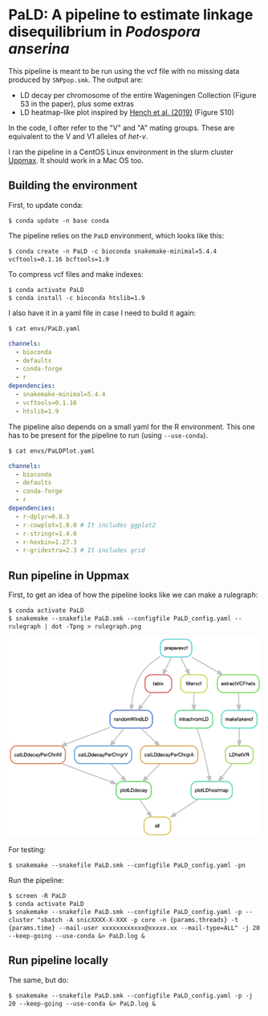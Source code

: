 # PaLD: A pipeline to estimate linkage disequilibrium in *Podospora anserina*

This pipeline is meant to be run using the vcf file with no missing data produced by `SNPpop.smk`. The output are:

- LD decay per chromosome of the entire Wageningen Collection (Figure S3 in the paper), plus some extras 
- LD heatmap-like plot inspired by [Hench et al. (2019)](https://www.nature.com/articles/s41559-019-0814-5) (Figure S10)

In the code, I ofter refer to the "V" and "A" mating groups. These are equivalent to the V and V1 alleles of *het-v*.

I ran the pipeline in a CentOS Linux environment in the slurm cluster [Uppmax](https://uppmax.uu.se/). It should work in a Mac OS too.

## Building the environment

First, to update conda:

    $ conda update -n base conda

The pipeline relies on the `PaLD` environment, which looks like this:

    $ conda create -n PaLD -c bioconda snakemake-minimal=5.4.4 vcftools=0.1.16 bcftools=1.9

To compress vcf files and make indexes:
    
    $ conda activate PaLD    
    $ conda install -c bioconda htslib=1.9

I also have it in a yaml file in case I need to build it again:

    $ cat envs/PaLD.yaml
```yaml
channels:
  - bioconda
  - defaults
  - conda-forge
  - r
dependencies:
  - snakemake-minimal=5.4.4
  - vcftools=0.1.16
  - htslib=1.9
```

The pipeline also depends on a small yaml for the R environment. This one has to be present for the pipeline to run (using `--use-conda`).

    $ cat envs/PaLDPlot.yaml
```yaml
channels:
  - bioconda
  - defaults
  - conda-forge
  - r
dependencies:
  - r-dplyr=0.8.3
  - r-cowplot=1.0.0 # It includes ggplot2
  - r-stringr=1.4.0
  - r-hexbin=1.27.3
  - r-gridextra=2.3 # It includes grid
```

## Run pipeline in Uppmax

First, to get an idea of how the pipeline looks like we can make a rulegraph:
    
    $ conda activate PaLD
    $ snakemake --snakefile PaLD.smk --configfile PaLD_config.yaml --rulegraph | dot -Tpng > rulegraph.png

![rulegraph](rulegraph.png "rulegraph of Backcrosses.smk")

For testing:

    $ snakemake --snakefile PaLD.smk --configfile PaLD_config.yaml -pn

Run the pipeline:

    $ screen -R PaLD
    $ conda activate PaLD
    $ snakemake --snakefile PaLD.smk --configfile PaLD_config.yaml -p --cluster "sbatch -A snicXXXX-X-XXX -p core -n {params.threads} -t {params.time} --mail-user xxxxxxxxxxxx@xxxxx.xx --mail-type=ALL" -j 20 --keep-going --use-conda &> PaLD.log &

## Run pipeline locally

The same, but do:

    $ snakemake --snakefile PaLD.smk --configfile PaLD_config.yaml -p -j 20 --keep-going --use-conda &> PaLD.log &
